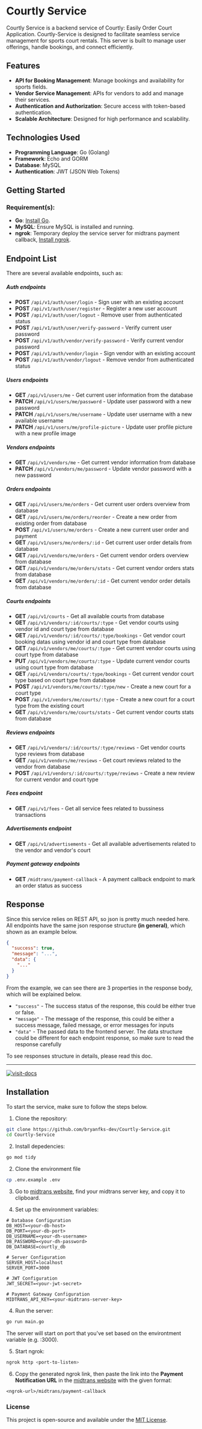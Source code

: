 # Courtly Service

Courtly Service is a backend service of Courtly: Easily Order Court Application. Courtly-Service is designed to facilitate seamless service management for sports court rentals. This server is built to manage user offerings, handle bookings, and connect efficiently.

## Features

- **API for Booking Management**: Manage bookings and availability for sports fields.
- **Vendor Service Management**: APIs for vendors to add and manage their services.
- **Authentication and Authorization**: Secure access with token-based authentication.
- **Scalable Architecture**: Designed for high performance and scalability.

## Technologies Used

- **Programming Language**: Go (Golang)
- **Framework**: Echo and GORM
- **Database**: MySQL
- **Authentication**: JWT (JSON Web Tokens)

## Getting Started

### Requirement(s):

- **Go**: [Install Go](https://go.dev/doc/install).
- **MySQL**: Ensure MySQL is installed and running.
- **ngrok**: Temporary deploy the service server for midtrans payment callback, [Install ngrok](https://download.ngrok.com).

## Endpoint List

There are several available endpoints, such as:

##### Auth endpoints

- **POST** `/api/v1/auth/user/login` - Sign user with an existing account
- **POST** `/api/v1/auth/user/register` - Register a new user account
- **POST** `/api/v1/auth/user/logout` - Remove user from authenticated status
- **POST** `/api/v1/auth/user/verify-password` - Verify current user password
- **POST** `/api/v1/auth/vendor/verify-password` - Verify current vendor password
- **POST** `/api/v1/auth/vendor/login` - Sign vendor with an existing account
- **POST** `/api/v1/auth/vendor/logout` - Remove vendor from authenticated status

##### Users endpoints

- **GET** `/api/v1/users/me` - Get current user information from the database
- **PATCH** `/api/v1/users/me/password` - Update user password with a new password
- **PATCH** `/api/v1/users/me/username` - Update user username with a new available username
- **PATCH** `/api/v1/users/me/profile-picture` - Update user profile picture with a new profile image

##### Vendors endpoints

- **GET** `/api/v1/vendors/me` - Get current vendor information from database
- **PATCH** `/api/v1/vendors/me/password` - Update vendor password with a new password

##### Orders endpoints

- **GET** `/api/v1/users/me/orders` - Get current user orders overview from database
- **GET** `/api/v1/users/me/orders/reorder` - Create a new order from existing order from database
- **POST** `/api/v1/users/me/orders` - Create a new current user order and payment
- **GET** `/api/v1/users/me/orders/:id` - Get current user order details from database
- **GET** `/api/v1/vendors/me/orders` - Get current vendor orders overview from database
- **GET** `/api/v1/vendors/me/orders/stats` - Get current vendor orders stats from database
- **GET** `/api/v1/vendors/me/orders/:id` - Get current vendor order details from database

##### Courts endpoints

- **GET** `/api/v1/courts` - Get all available courts from database
- **GET** `/api/v1/vendors/:id/courts/:type` - Get vendor courts using vendor id and court type from database
- **GET** `/api/v1/vendors/:id/courts/:type/bookings` - Get vendor court booking datas using vendor id and court type from database
- **GET** `/api/v1/vendors/me/courts/:type` - Get current vendor courts using court type from database
- **PUT** `/api/v1/vendors/me/courts/:type` - Update current vendor courts using court type from database
- **GET** `/api/v1/vendors/courts/:type/bookings` - Get current vendor court type based on court type from database
- **POST** `/api/v1/vendors/me/courts/:type/new` - Create a new court for a court type
- **POST** `/api/v1/vendors/me/courts/:type` - Create a new court for a court type from the existing court
- **GET** `/api/v1/vendors/me/courts/stats` - Get current vendor courts stats from database

##### Reviews endpoints

- **GET** `/api/v1/vendors/:id/courts/:type/reviews` - Get vendor courts type reviews from database
- **GET** `/api/v1/vendors/me/reviews` - Get court reviews related to the vendor from database
- **POST** `/api/v1/vendors/:id/courts/:type/reviews` - Create a new review for current vendor and court type

##### Fees endpoint

- **GET** `/api/v1/fees` - Get all service fees related to bussiness transactions

##### Advertisements endpoint

- **GET** `/api/v1/advertisements` - Get all available advertisements related to the vendor and vendor's court

##### Payment gateway endpoints

- **GET** `/midtrans/payment-callback` - A payment callback endpoint to mark an order status as success

## Response

Since this service relies on REST API, so json is pretty much needed here. All endpoints have the same json response structure **(in general)**, which shown as an example below.

```json
{
  "success": true,
  "message": "...",
  "data": {
    "..."
  }
}
```

From the example, we can see there are 3 properties in the response body, which will be explained below.

- `"success"` - The success status of the response, this could be either true or false.
- `"message"` - The message of the response, this could be either a success message, failed message, or error messages for inputs
- `"data"` - The passed data to the frontend server. The data structure could be different for each endpoint response, so make sure to read the response carefully

To see responses structure in details, please read this doc.

---

[![visit-docs](https://img.shields.io/badge/visit-response--docs-blue)](https://github.com/bryanfks-dev/Courtly-Service/blob/main/docs/RESPONSES.md)

## Installation

To start the service, make sure to follow the steps below.

1. Clone the repository:

```bash
git clone https://github.com/bryanfks-dev/Courtly-Service.git
cd Courtly-Service
```

2. Install depedencies:

```bash
go mod tidy
```

2. Clone the environment file

```bash
cp .env.example .env
```

3. Go to [midtrans website](https://dashboard.sandbox.midtrans.com/integrations/configurations), find your midtrans server key, and copy it to clipboard.

4. Set up the environment variables:

```env
# Database Configuration
DB_HOST=<your-db-host>
DB_PORT=<your-db-port>
DB_USERNAME=<your-dh-username>
DB_PASSWORD=<your-dh-password>
DB_DATABASE=courtly_db

# Server Configuration
SERVER_HOST=localhost
SERVER_PORT=3000

# JWT Configuration
JWT_SECRET=<your-jwt-secret>

# Payment Gateway Configuration
MIDTRANS_API_KEY=<your-midtrans-server-key>
```

4. Run the server:

```bash
go run main.go
```

The server will start on port that you've set based on the environtment variable (e.g. :3000).

5. Start ngrok:

```bash
ngrok http <port-to-listen>
```

6. Copy the generated ngrok link, then paste the link into the **Payment Notification URL** in the [midtrans website](https://dashboard.sandbox.midtrans.com/integrations/configurations) with the given format:

```txt
<ngrok-url>/midtrans/payment-callback
```

### License

This project is open-source and available under the [MIT License](https://github.com/bryanfks-dev/Courtly-Service/blob/main/LICENSE).

